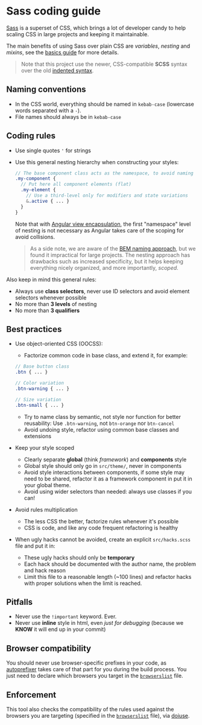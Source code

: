 # Sass coding guide

[Sass](http://sass-lang.com) is a superset of CSS, which brings a lot of developer candy to help scaling CSS in large
projects and keeping it maintainable.

The main benefits of using Sass over plain CSS are _variables_, _nesting_ and _mixins_, see the
[basics guide](http://sass-lang.com/guide) for more details.

> Note that this project use the newer, CSS-compatible **SCSS** syntax over the old
> [indented syntax](http://sass-lang.com/documentation/file.INDENTED_SYNTAX.html).

## Naming conventions

-   In the CSS world, everything should be named in `kebab-case` (lowercase words separated with a `-`).
-   File names should always be in `kebab-case`

## Coding rules

-   Use single quotes `'` for strings
-   Use this general nesting hierarchy when constructing your styles:

    ```scss
    // The base component class acts as the namespace, to avoid naming and style collisions
    .my-component {
      // Put here all component elements (flat)
      .my-element {
        // Use a third-level only for modifiers and state variations
        &.active { ... }
      }
    }
    ```

    Note that with
    [Angular view encapsulation](https://angular.io/docs/ts/latest/guide/component-styles.html#!#view-encapsulation),
    the first "namespace" level of nesting is not necessary as Angular takes care of the scoping for avoid collisions.

    > As a side note, we are aware of the [BEM naming approach](https://en.bem.info/tools/bem/bem-naming/), but we found
    > it impractical for large projects. The nesting approach has drawbacks such as increased specificity, but it helps
    > keeping everything nicely organized, and more importantly, _scoped_.

Also keep in mind this general rules:

-   Always use **class selectors**, never use ID selectors and avoid element selectors whenever possible
-   No more than **3 levels** of nesting
-   No more than **3 qualifiers**

## Best practices

-   Use object-oriented CSS (OOCSS):

    -   Factorize common code in base class, and extend it, for example:

    ```scss
    // Base button class
    .btn { ... }

    // Color variation
    .btn-warning { ... }

    // Size variation
    .btn-small { ... }
    ```

    -   Try to name class by semantic, not style nor function for better reusability:
        Use `.btn-warning`, not `btn-orange` nor `btn-cancel`
    -   Avoid undoing style, refactor using common base classes and extensions

-   Keep your style scoped

    -   Clearly separate **global** (think _framework_) and **components** style
    -   Global style should only go in `src/theme/`, never in components
    -   Avoid style interactions between components, if some style may need to be shared, refactor it as a framework
        component in put it in your global theme.
    -   Avoid using wider selectors than needed: always use classes if you can!

-   Avoid rules multiplication

    -   The less CSS the better, factorize rules whenever it's possible
    -   CSS is code, and like any code frequent refactoring is healthy

-   When ugly hacks cannot be avoided, create an explicit `src/hacks.scss` file and put it in:
    -   These ugly hacks should only be **temporary**
    -   Each hack should be documented with the author name, the problem and hack reason
    -   Limit this file to a reasonable length (~100 lines) and refactor hacks with proper solutions when the limit is
        reached.

## Pitfalls

-   Never use the `!important` keyword. Ever.
-   Never use **inline** style in html, even _just for debugging_ (because we **KNOW** it will end up in your commit)

## Browser compatibility

You should never use browser-specific prefixes in your code, as [autoprefixer](https://github.com/postcss/autoprefixer)
takes care of that part for you during the build process.
You just need to declare which browsers you target in the [`browserslist`](https://github.com/ai/browserslist) file.

## Enforcement

This tool also checks the compatibility of the rules used against the browsers you are targeting (specified in the
[`browserslist`](https://github.com/ai/browserslist) file), via [doiuse](https://github.com/anandthakker/doiuse).
